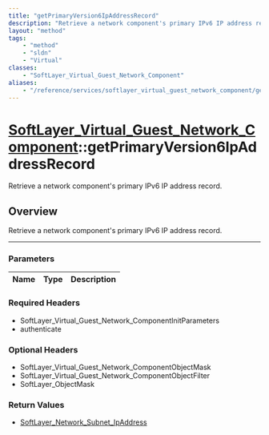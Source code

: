 ```yaml
---
title: "getPrimaryVersion6IpAddressRecord"
description: "Retrieve a network component's primary IPv6 IP address record."
layout: "method"
tags:
    - "method"
    - "sldn"
    - "Virtual"
classes:
    - "SoftLayer_Virtual_Guest_Network_Component"
aliases:
    - "/reference/services/softlayer_virtual_guest_network_component/getPrimaryVersion6IpAddressRecord"
---
```

# [SoftLayer_Virtual_Guest_Network_Component](/reference/services/SoftLayer_Virtual_Guest_Network_Component)::getPrimaryVersion6IpAddressRecord


Retrieve a network component's primary IPv6 IP address record.


## Overview 
Retrieve a network component's primary IPv6 IP address record.

-----

### Parameters 
|Name | Type | Description |
| --- | --- | --- |


### Required Headers
* SoftLayer_Virtual_Guest_Network_ComponentInitParameters
* authenticate


### Optional Headers
* SoftLayer_Virtual_Guest_Network_ComponentObjectMask
* SoftLayer_Virtual_Guest_Network_ComponentObjectFilter
* SoftLayer_ObjectMask

### Return Values
* <a href='/reference/datatypes/SoftLayer_Network_Subnet_IpAddress'>SoftLayer_Network_Subnet_IpAddress </a>




